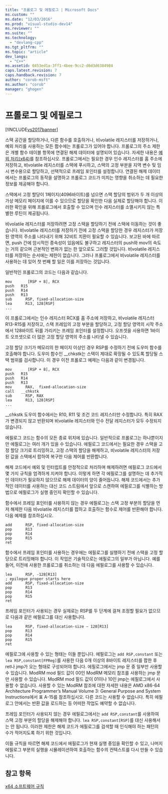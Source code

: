 ```yaml
---
title: "프롤로그 및 에필로그 | Microsoft Docs"
ms.custom: ""
ms.date: "12/03/2016"
ms.prod: "visual-studio-dev14"
ms.reviewer: ""
ms.suite: ""
ms.technology: 
  - "devlang-cpp"
ms.tgt_pltfrm: ""
ms.topic: "article"
dev_langs: 
  - "C++"
ms.assetid: 0453ed1a-3ff1-4bee-9cc2-d6d3d6384984
caps.latest.revision: 7
caps.handback.revision: 7
author: "corob-msft"
ms.author: "corob"
manager: "ghogen"
---
```

# 프롤로그 및 에필로그
[!INCLUDE[vs2017banner](../assembler/inline/includes/vs2017banner.md)]

스택 공간을 할당하거나, 다른 함수를 호출하거나, 비volatile 레지스터를 저장하거나, 예외 처리를 사용하는 모든 함수에는 프롤로그가 있어야 합니다. 프롤로그의 주소 제한은 개별 함수 테이블 항목에 연결된 해제 데이터에 설명되어 있습니다. 자세한 내용은 [예외 처리\(x64\)](../build/exception-handling-x64.md)를 참조하십시오.  프롤로그에서는 필요한 경우 인수 레지스터를 홈 주소에 저장하고, 비volatile 레지스터를 스택에 푸시하고, 스택의 고정 부분을 지역 변수 및 임시 변수용으로 할당하고, 선택적으로 프레임 포인터를 설정합니다.  연결된 해제 데이터에서는 프롤로그의 동작을 설명하고 프롤로그 코드가 미치는 영향을 취소하는 데 필요한 정보를 제공해야 합니다.  
  
 스택에서 고정 할당이 1페이지\(4096바이트\)를 넘으면 스택 할당의 범위가 두 개 이상의 가상 메모리 페이지에 이를 수 있으므로 할당을 확인한 다음 실제로 할당해야 합니다.  이러한 확인을 위해 프롤로그에서 호출할 수 있으며 인수 레지스터를 소멸시키지 않는 특별한 루틴이 제공됩니다.  
  
 비volatile 레지스터를 저장하려면 고정 스택을 할당하기 전에 스택에 이동하는 것이 좋습니다.  비volatile 레지스터를 저장하기 전에 고정 스택을 할당한 경우 레지스터가 저장된 영역의 주소를 나타내기 위해 32비트 치환이 필요할 수 있습니다. 보고된 바에 따르면, push 간에 암시적인 종속성이 있음에도 불구하고 레지스터의 push와 mov의 속도는 거의 같으며 근본적인 변화가 없는 한 앞으로도 그러할 것입니다.  비volatile 레지스터를 저장하는 순서에는 제한이 없습니다.  그러나 프롤로그에서 비volatile 레지스터를 사용하는 데 있어 첫 번째 할 일은 이를 저장하는 것입니다.  
  
 일반적인 프롤로그의 코드는 다음과 같습니다.  
  
```  
mov       [RSP + 8], RCX  
push   R15  
push   R14  
push   R13  
sub      RSP, fixed-allocation-size  
lea      R13, 128[RSP]  
...  
```  
  
 이 프롤로그에서는 인수 레지스터 RCX를 홈 주소에 저장하고, 비volatile 레지스터 R13\-R15를 저장하고, 스택 프레임의 고정 부분을 할당하고, 고정 할당 영역의 시작 주소에서 128바이트 뒤를 가리키는 프레임 포인터를 설정합니다.  오프셋을 사용하면 1바이트 오프셋으로 더 많은 고정 할당 영역의 주소를 나타낼 수 있습니다.  
  
 고정 할당 크기가 메모리의 한 페이지 이상인 경우 RSP를 수정하기 전에 도우미 함수를 호출해야 합니다.  도우미 함수인 \_\_chkstk는 스택이 제대로 확장될 수 있도록 할당될 스택 범위를 검사합니다.  이 경우 이전 프롤로그 예제는 다음과 같이 변경됩니다.  
  
```  
mov       [RSP + 8], RCX  
push   R15  
push   R14  
push   R13  
mov      RAX,  fixed-allocation-size  
call   __chkstk  
sub      RSP, RAX  
lea      R13, 128[RSP]  
...  
```  
  
 \_\_chkstk 도우미 함수에서는 R10, R11 및 조건 코드 레지스터만 수정합니다.  특히 RAX가 변경되지 않고 반환되며 비volatile 레지스터와 인수 전달 레지스터가 모두 수정되지 않습니다.  
  
 에필로그 코드는 함수의 모든 종료 위치에 있습니다.  일반적으로 프롤로그는 하나뿐이지만 에필로그는 여러 개가 있을 수 있습니다.  에필로그 코드에서는 필요한 경우 스택을 고정 할당 크기로 트리밍하고, 고정 스택의 할당을 해제하고, 비volatile 레지스터의 저장된 값을 스택에서 팝하여 복구한 다음 제어를 반환합니다.  
  
 해제 코드에서 예외 및 인터럽트를 안정적으로 처리하며 해제하려면 에필로그 코드에서 몇 가지 규칙을 엄격하게 지켜야 합니다.  이렇게 하면 각 에필로그를 설명하는 데 추가적인 데이터가 필요하지 않으므로 해제 데이터의 양이 줄어듭니다.  해제 코드에서는 추가적인 데이터를 사용하는 대신 코드 스트림에서 앞으로 스캔하여 에필로그를 식별하는 방법으로 에필로그가 실행 중인지 확인할 수 있습니다.  
  
 함수에서 프레임 포인터를 사용하지 않는 경우 에필로그는 스택 고정 부분의 할당을 먼저 해제한 다음 비volatile 레지스터를 팝하고 호출하는 함수로 제어를 반환해야 합니다.  다음 예제를 참조하십시오.  
  
```  
add      RSP, fixed-allocation-size  
pop      R13  
pop      R14  
pop      R15  
ret  
```  
  
 함수에서 프레임 포인터를 사용하는 경우에는 에필로그를 실행하기 전에 스택을 고정 할당으로 트리밍해야 합니다.  이 작업은 기술적으로는 에필로그의 일부가 아닙니다.  예를 들어, 이전에 사용한 프롤로그를 취소하는 데 다음 에필로그를 사용할 수 있습니다.  
  
```  
lea      RSP, -128[R13]  
; epilogue proper starts here  
add      RSP, fixed-allocation-size  
pop      R13  
pop      R14  
pop      R15  
ret  
```  
  
 프레임 포인터가 사용되는 경우 실제로는 RSP를 두 단계에 걸쳐 조정할 필요가 없으므로 다음과 같은 에필로그를 대신 사용합니다.  
  
```  
lea      RSP, fixed-allocation-size – 128[R13]  
pop      R13  
pop      R14  
pop      R15  
ret  
```  
  
 에필로그에 사용할 수 있는 형태는 이들 뿐입니다.  에필로그는 `add RSP,constant` 또는 `lea RSP,constant[FPReg]`를 사용한 다음 0개 이상의 8바이트 레지스터를 팝한 후 ret나 jmp가 오는 형태로 구성되어야 합니다.  에필로그에서는 jmp 문 중 일부만 사용할 수 있습니다.  ModRM mod 필드 값이 00인 ModRM 메모리 참조를 사용하는 jmp 문만 사용할 수 있습니다.  ModRM mod 필드 값이 01이나 10인 jmp는 에필로그에서 사용할 수 없습니다.  사용할 수 있는 ModRM 참조에 대한 자세한 내용은 AMD x86\-64 Architecture Programmer’s Manual Volume 3: General Purpose and System Instructions에서 표 A\-15를 참조하십시오.  다른 코드는 사용할 수 없습니다.  특히 에필로그 안에서는 반환 값을 로드하는 등 어떠한 작업도 예약할 수 없습니다.  
  
 프레임 포인터가 사용되지 않는 경우 에필로그에서는 `add RSP,constant`를 사용하여 스택 고정 부분의 할당을 해제해야 합니다.  `lea RSP,constant[RSP]`를 대신 사용해서는 안 됩니다.  이러한 제한은 해제 코드가 에필로그를 검색할 때 인식해야 하는 패턴의 수가 적어지도록 하기 위한 것입니다.  
  
 이들 규칙을 따르면 해제 코드에서 에필로그가 현재 실행 중임을 확인할 수 있고, 나머지 에필로그 부분의 실행을 시뮬레이션하여 호출하는 함수의 컨텍스트를 다시 만들 수 있습니다.  
  
## 참고 항목  
 [x64 소프트웨어 규칙](../build/x64-software-conventions.md)